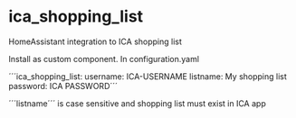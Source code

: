 # ica_shopping_list
HomeAssistant integration to ICA shopping list

Install as custom component.
In configuration.yaml

´´´ica_shopping_list:
  username: ICA-USERNAME
  listname: My shopping list 
  password: ICA PASSWORD´´´

´´´listname´´´ is case sensitive and shopping list must exist in ICA app
